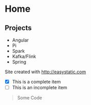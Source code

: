 Home
============

## Projects

* Angular
* Pi
* Spark
* Kafka/Flink
* Spring

Site created with http://easystatic.com

- [x] This is a complete item
- [ ] This is an incomplete item

> Some Code
